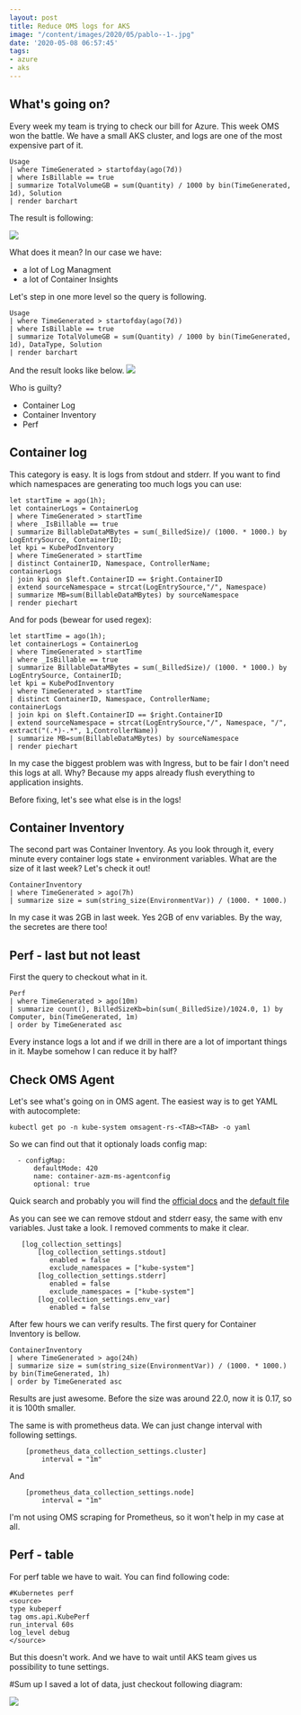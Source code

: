 ```yaml
---
layout: post
title: Reduce OMS logs for AKS
image: "/content/images/2020/05/pablo--1-.jpg"
date: '2020-05-08 06:57:45'
tags:
- azure
- aks
---
```


## What's going on?
Every week my team is trying to check our bill for Azure. This week OMS won the battle. We have a small AKS cluster, and logs are one of the most expensive part of it.

```
Usage
| where TimeGenerated > startofday(ago(7d))
| where IsBillable == true
| summarize TotalVolumeGB = sum(Quantity) / 1000 by bin(TimeGenerated, 1d), Solution
| render barchart
```

The result is following:

![](/content/images/2020/04/query-chart.jpg)

What does it mean? In our case we have:

- a lot of Log Managment
- a lot of Container Insights

Let's step in one more level so the query is following.
```
Usage
| where TimeGenerated > startofday(ago(7d))
| where IsBillable == true
| summarize TotalVolumeGB = sum(Quantity) / 1000 by bin(TimeGenerated, 1d), DataType, Solution
| render barchart
```
And the result looks like below.
![](/content/images/2020/04/solution-datatype.jpg)

Who is guilty?

- Container Log
- Container Inventory
- Perf

## Container log
This category is easy. It is logs from stdout and stderr. If you want to find which namespaces are generating too much logs you can use:

```
let startTime = ago(1h);
let containerLogs = ContainerLog
| where TimeGenerated > startTime
| where _IsBillable == true
| summarize BillableDataMBytes = sum(_BilledSize)/ (1000. * 1000.) by LogEntrySource, ContainerID;
let kpi = KubePodInventory
| where TimeGenerated > startTime
| distinct ContainerID, Namespace, ControllerName;
containerLogs
| join kpi on $left.ContainerID == $right.ContainerID
| extend sourceNamespace = strcat(LogEntrySource,"/", Namespace)
| summarize MB=sum(BillableDataMBytes) by sourceNamespace
| render piechart
```

And for pods (bewear for used regex):

```
let startTime = ago(1h);
let containerLogs = ContainerLog
| where TimeGenerated > startTime
| where _IsBillable == true
| summarize BillableDataMBytes = sum(_BilledSize)/ (1000. * 1000.) by LogEntrySource, ContainerID;
let kpi = KubePodInventory
| where TimeGenerated > startTime
| distinct ContainerID, Namespace, ControllerName;
containerLogs
| join kpi on $left.ContainerID == $right.ContainerID
| extend sourceNamespace = strcat(LogEntrySource,"/", Namespace, "/", extract("(.*)-.*", 1,ControllerName))
| summarize MB=sum(BillableDataMBytes) by sourceNamespace
| render piechart
```

In my case the biggest problem was with Ingress, but to be fair I don't need this logs at all. Why? Because my apps already flush everything to application insights.

Before fixing, let's see what else is in the logs!

## Container Inventory
The second part was Container Inventory. As you look through it, every minute every container logs state + environment variables. What are the size of it last week? Let's check it out!

```
ContainerInventory
| where TimeGenerated > ago(7h)
| summarize size = sum(string_size(EnvironmentVar)) / (1000. * 1000.)
```

In my case it was 2GB in last week. Yes 2GB of env variables. By the way, the secretes are there too!


## Perf - last but not least
First the query to checkout what in it.
```
Perf
| where TimeGenerated > ago(10m)
| summarize count(), BilledSizeKb=bin(sum(_BilledSize)/1024.0, 1) by Computer, bin(TimeGenerated, 1m)
| order by TimeGenerated asc
```
Every instance logs a lot and if we drill in there are a lot of important things in it. Maybe somehow I can reduce it by half?


## Check OMS Agent
Let's see what's going on in OMS agent. The easiest way is to get YAML with autocomplete:
```
kubectl get po -n kube-system omsagent-rs-<TAB><TAB> -o yaml
```

So we can find out that it optionaly loads config map:
```
  - configMap:
      defaultMode: 420
      name: container-azm-ms-agentconfig
      optional: true
```
Quick search and probably you will find the [official docs](https://docs.microsoft.com/en-us/azure/azure-monitor/insights/container-insights-agent-config) and the [default file](https://github.com/microsoft/OMS-docker/blob/ci_feature_prod/Kubernetes/container-azm-ms-agentconfig.yaml)

As you can see we can remove stdout and stderr easy, the same with env variables. Just take a look. I removed comments to make it clear.
```
   [log_collection_settings]
       [log_collection_settings.stdout]
          enabled = false
          exclude_namespaces = ["kube-system"]
       [log_collection_settings.stderr]
          enabled = false
          exclude_namespaces = ["kube-system"]
       [log_collection_settings.env_var]
          enabled = false
```

After few hours we can verify results. The first query for Container Inventory is bellow.
```
ContainerInventory
| where TimeGenerated > ago(24h)
| summarize size = sum(string_size(EnvironmentVar)) / (1000. * 1000.) by bin(TimeGenerated, 1h)
| order by TimeGenerated asc 
```
Results are just awesome. Before the size was around 22.0, now it is 0.17, so it is 100th smaller.


The same is with prometheus data. We can just change interval with following settings.
```
    [prometheus_data_collection_settings.cluster]
        interval = "1m"
```
And
```
    [prometheus_data_collection_settings.node]
        interval = "1m"
```
I'm not using OMS scraping for Prometheus, so it won't help in my case at all.

## Perf - table
For perf table we have to wait. You can find following code:
```
#Kubernetes perf
<source>
type kubeperf
tag oms.api.KubePerf
run_interval 60s
log_level debug
</source>
```
But this doesn't work. And we have to wait until AKS team gives us possibility to tune settings.


#Sum up
I saved a lot of data, just checkout following diagram:

![](/content/images/2020/05/Screenshot-2020-05-08-at-08-47-23.png)